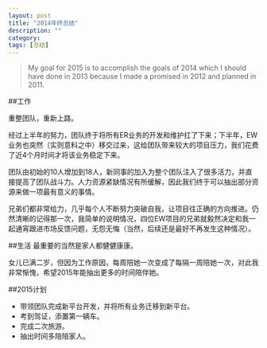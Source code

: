 ```yaml
---
layout: post
title: "2014年终总结"
description: ""
category: 
tags: [总结]
---
```


>My goal for 2015 is to accomplish the goals of 2014 which I should have done in 2013 because I made a promised in 2012 and planned in 2011.

##工作

重整团队，重新上路。

经过上半年的努力，团队终于将所有ER业务的开发和维护扛了下来；下半年，EW业务也突然（实则意料之中）移交过来，这给团队带来较大的项目压力，我们花费了近4个月时间才将该业务稳定下来。

团队由初始的10人增加到18人，新同事的加入为整个团队注入了很多活力，并直接提高了团队战斗力。人力资源紧缺情况有所缓解，因此我们终于可以抽出部分资源来做一项最有意义的事情。

兄弟们都非常给力，几乎每个人不断努力突破自我，让项目往正确的方向推进。仍然清晰的记得那一次，我简单的说明情况，四位EW项目的兄弟就毅然决定和我一起通宵跟进市场反馈问题，无怨无悔（当然，后续还是最好不再发生这种情况）。

##生活
最重要的当然是家人都健健康康。

女儿已满二岁，但因为工作原因，每周陪她一次变成了每隔一周陪她一次，对此我非常惭愧，希望2015年能抽出更多的时间陪伴她。


##2015计划
* 带领团队完成新平台开发，并将所有业务迁移到新平台。
* 考到驾证，添置第一辆车。
* 完成二次旅游。
* 抽出时间多陪陪家人。
